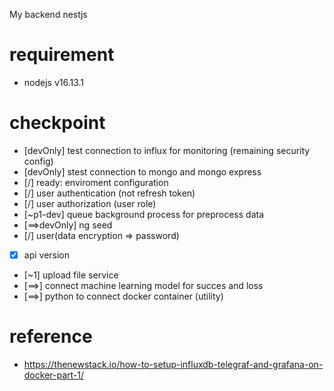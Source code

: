 My backend nestjs
# requirement
- nodejs v16.13.1

# checkpoint
- [devOnly] test connection to influx for monitoring (remaining security config)
- [devOnly] stest connection to mongo and mongo express
- [/] ready: enviroment configuration
- [/] user authentication (not refresh token)
- [/] user authorization (user role)
- [~p1-dev] queue background process for preprocess data
- [==>devOnly] ng seed
- [/] user(data encryption => password)
- [x] api version
- [~1] upload file service
- [==>] connect machine learning model for succes and loss
- [==>] python to connect docker container (utility)


# reference
- https://thenewstack.io/how-to-setup-influxdb-telegraf-and-grafana-on-docker-part-1/